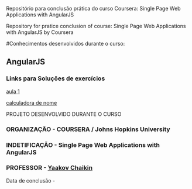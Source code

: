 Repositório para conclusão prática do curso Coursera: Single Page Web Applications with AngularJS

Repository for pratice conclusion of course: Single Page Web Applications with AngularJS by Coursera

#Conhecimentos desenvolvidos durante o curso:

## AngularJS





### Links para Soluções de exercícios

[aula 1](https://leanfj.github.io/coursera-angularjs/aula1/)

[calculadora de nome](https://leanfj.github.io/coursera-angularjs/name-calculator/)


 PROJETO DESENVOLVIDO DURANTE O CURSO


### ORGANIZAÇÃO - COURSERA / Johns Hopkins University
### INDETIFICAÇÃO - Single Page Web Applications with AngularJS
### PROFESSOR - [Yaakov Chaikin](https://www.coursera.org/instructor/yaakov-chaikin)

Data de conclusão - 

